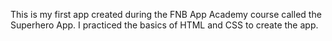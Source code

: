 This is my first app created during the FNB App Academy course called the Superhero App. I practiced the basics of HTML and CSS to create the app.
